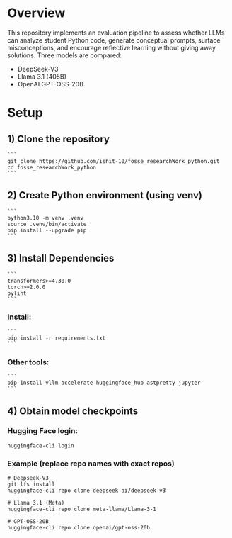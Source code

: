 # Overview

This repository implements an evaluation pipeline to assess whether LLMs can analyze student Python code, generate conceptual prompts, surface misconceptions, and encourage reflective learning without giving away solutions. Three models are compared: 
* DeepSeek-V3 
* Llama 3.1 (405B)
* OpenAI GPT-OSS-20B.



# Setup

## 1) Clone the repository
    ```
    git clone https://github.com/ishit-10/fosse_researchWork_python.git
    cd fosse_researchWork_python
    ```

## 2) Create Python environment (using venv)
    ```
    python3.10 -m venv .venv
    source .venv/bin/activate
    pip install --upgrade pip
    ```

## 3) Install Dependencies
    ```
    transformers>=4.30.0
    torch>=2.0.0
    pylint
    ```
    
  ### Install:
    ```
    pip install -r requirements.txt
    ```
  ### Other tools:
    ```
    pip install vllm accelerate huggingface_hub astpretty jupyter
    ```

## 4) Obtain model checkpoints
### Hugging Face login:
  ```
  huggingface-cli login
  ```
### Example (replace repo names with exact repos)
  ```
  # Deepseek-V3
  git lfs install
  huggingface-cli repo clone deepseek-ai/deepseek-v3
  ```
  ```
  # Llama 3.1 (Meta)
  huggingface-cli repo clone meta-llama/Llama-3-1
  ```
  ```
  # GPT-OSS-20B
  huggingface-cli repo clone openai/gpt-oss-20b
  ```




